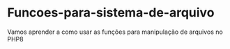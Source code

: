 # Funcoes-para-sistema-de-arquivo
Vamos aprender a como usar as funções para manipulação de arquivos no PHP8
